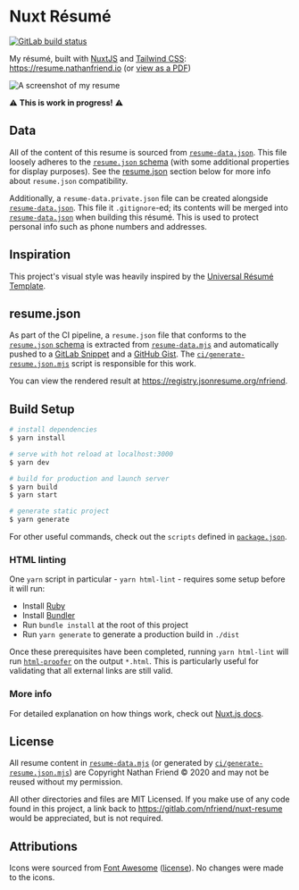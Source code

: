 # Nuxt Résumé

<a href="https://gitlab.com/nfriend/nuxt-resume/pipelines/latest"
  target="_blank"><img
  src="https://gitlab.com/nfriend/nuxt-resume/badges/master/pipeline.svg"
  alt="GitLab build status"></a>

My résumé, built with [NuxtJS](https://nuxtjs.org/guide/installation) and
[Tailwind CSS](https://tailwindcss.com/): https://resume.nathanfriend.io (or
[view as a
PDF](https://resume.nathanfriend.io/Nathan%20Friend%20-%20R%C3%A9sum%C3%A9.pdf))

![A screenshot of my resume](https://resume.nathanfriend.io/screenshot.png)

:warning: **This is work in progress!** :warning:

## Data

All of the content of this resume is sourced from
[`resume-data.json`](./resume-data.json). This file loosely adheres to the
[`resume.json` schema](https://jsonresume.org/schema/) (with some additional
properties for display purposes). See the [resume.json](#resume.json) section
below for more info about `resume.json` compatibility.

Additionally, a `resume-data.private.json` file can be created alongside
[`resume-data.json`](./resume-data.json). This file it `.gitignore`-ed; its
contents will be merged into [`resume-data.json`](./resume-data.json) when
building this résumé. This is used to protect personal info such as phone
numbers and addresses.

## Inspiration

This project's visual style was heavily inspired by the [Universal Résumé
Template](https://universal-resume-pages.netlify.com/).

## resume.json

As part of the CI pipeline, a `resume.json` file that conforms to the
[`resume.json` schema](https://jsonresume.org/schema/) is extracted from
[`resume-data.mjs`](./resume-data.mjs) and automatically pushed to a [GitLab
Snippet](https://gitlab.com/snippets/1948091) and a [GitHub
Gist](https://gist.github.com/nfriend/36d83b1526df75a663d9c3ad0b1cd630). The
[`ci/generate-resume.json.mjs`](./ci/generate-resume.json.mjs) script is
responsible for this work.

You can view the rendered result at https://registry.jsonresume.org/nfriend.

## Build Setup

```bash
# install dependencies
$ yarn install

# serve with hot reload at localhost:3000
$ yarn dev

# build for production and launch server
$ yarn build
$ yarn start

# generate static project
$ yarn generate
```

For other useful commands, check out the `scripts` defined in
[`package.json`](./package.json).

### HTML linting

One `yarn` script in particular - `yarn html-lint` - requires some setup before
it will run:

- Install [Ruby](https://www.ruby-lang.org/en/)
- Install [Bundler](https://bundler.io/)
- Run `bundle install` at the root of this project
- Run `yarn generate` to generate a production build in `./dist`

Once these prerequisites have been completed, running `yarn html-lint` will run
[`html-proofer`](https://github.com/gjtorikian/html-proofer) on the output
`*.html`. This is particularly useful for validating that all external links are
still valid.

### More info

For detailed explanation on how things work, check out [Nuxt.js
docs](https://nuxtjs.org).

## License

All resume content in [`resume-data.mjs`](./resume-data.mjs) (or generated by
[`ci/generate-resume.json.mjs`](./ci/generate-resume.json.mjs)) are Copyright
Nathan Friend © 2020 and may not be reused without my permission.

All other directories and files are MIT Licensed. If you make use of any code
found in this project, a link back to https://gitlab.com/nfriend/nuxt-resume
would be appreciated, but is not required.

## Attributions

Icons were sourced from [Font Awesome](https://fontawesome.com/)
([license](https://fontawesome.com/license)). No changes were made to the icons.

